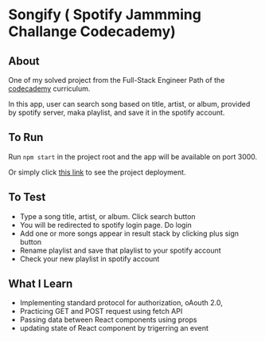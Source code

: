 # Songify ( Spotify Jammming Challange Codecademy)

## About

One of my solved project from the Full-Stack Engineer Path of the [codecademy](codecademy.com/) curriculum.

In this app, user can search song based on title, artist, or album, provided by spotify server, maka playlist, and save it in the spotify account.

## To Run

Run `npm start` in the project root and the app will be available on port 3000.

Or simply click [this link](https://rijalghodi-songify.netlify.app/) to see the project deployment.

## To Test

- Type a song title, artist, or album. Click search button
- You will be redirected to spotify login page. Do login
- Add one or more songs appear in result stack by clicking plus sign button
- Rename playlist and save that playlist to your spotify account
- Check your new playlist in spotify account

## What I Learn

- Implementing standard protocol for authorization, oAouth 2.0,
- Practicing GET and POST request using fetch API
- Passing data between React components using props
- updating state of React component by trigerring an event
